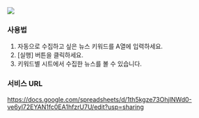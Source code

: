 <img src="https://github.com/user-attachments/assets/5e2d198c-c984-461c-901b-2951a3e15ee6">

<h3>사용법</h3>
<ol>
  <li>자동으로 수집하고 싶은 뉴스 키워드를 A열에 입력하세요.</li>
  <li>[실행] 버튼을 클릭하세요.</li>
  <li>키워드별 시트에서 수집한 뉴스를 볼 수 있습니다.</li>
</ol>

<h3>서비스 URL</h3>
<a href="https://docs.google.com/spreadsheets/d/1th5kgze73OhjINWd0-ve6yl72EYAN1fc0EA1hfzrU7U/edit?usp=sharing">https://docs.google.com/spreadsheets/d/1th5kgze73OhjINWd0-ve6yl72EYAN1fc0EA1hfzrU7U/edit?usp=sharing</a>
